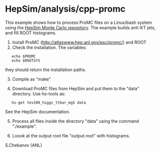 # HepSim/analysis/cpp-promc

This example shows how to process ProMC files on a Linux/bash system using the [HepSim Monte Carlo repository](http://atlaswww.hep.anl.gov/hepsim/). The example builds anti-KT jets, and fill ROOT histograms.


 1. Install ProMC (http://atlaswww.hep.anl.gov/asc/promc/) and ROOT
 2. Check the installation. The variables: 

```
   echo $PROMC
   echo $ROOTSYS
```
  they should return the installation paths. 

 3. Compile as "make"

 4. Download ProMC files from HepSim and put them to the "data" directory. Use hs-tools as: 
  
``` 
   hs-get tev100_higgs_ttbar_mg5 data
```
   See the HepSim documentation. 

 5. Process all files inside the directory "data" using the command "./example".

 6. Loook at the output root file "output.root" with histograms.

S.Chekanov (ANL) 
